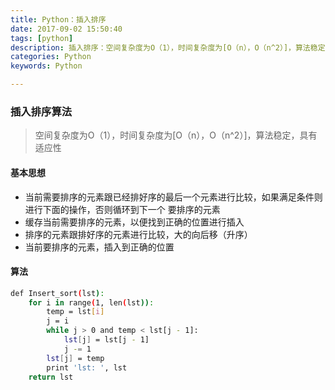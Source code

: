 ```yaml
---
title: Python：插入排序
date: 2017-09-02 15:50:40
tags: [python]
description: 插入排序：空间复杂度为O（1），时间复杂度为[O（n），O（n^2）]，算法稳定，具有适应性
categories: Python
keywords: Python

---
```


### 插入排序算法
> 空间复杂度为O（1），时间复杂度为[O（n），O（n^2）]，算法稳定，具有适应性

#### 基本思想
- 当前需要排序的元素跟已经排好序的最后一个元素进行比较，如果满足条件则进行下面的操作，否则循环到下一个
要排序的元素
- 缓存当前需要排序的元素，以便找到正确的位置进行插入
- 排序的元素跟排好序的元素进行比较，大的向后移（升序）
- 当前要排序的元素，插入到正确的位置

#### 算法

```bash
def Insert_sort(lst):  
    for i in range(1, len(lst)):  
        temp = lst[i]  
        j = i  
        while j > 0 and temp < lst[j - 1]:  
            lst[j] = lst[j - 1]  
            j -= 1  
        lst[j] = temp  
        print 'lst: ', lst  
    return lst  
```